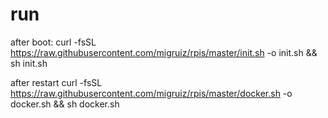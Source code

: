 # run
after boot:
curl -fsSL https://raw.githubusercontent.com/migruiz/rpis/master/init.sh -o init.sh && sh init.sh


after restart
curl -fsSL https://raw.githubusercontent.com/migruiz/rpis/master/docker.sh -o docker.sh && sh docker.sh
